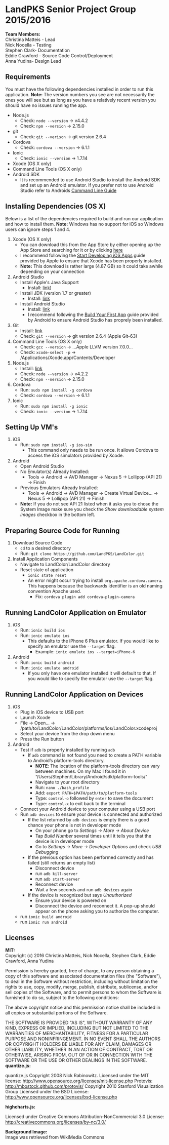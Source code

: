 # LandPKS Senior Project Group 2015/2016

**Team Members:**  
Christina Matteis - Lead <br />
Nick Nocella - Testing <br />
Stephen Clark- Documentation <br />
Eddie Crawford - Source Code Control/Deployment <br />
Anna Yudina- Design Lead <br /> 

## Requirements

You must have the following dependencies installed in order to run this application. **Note:** The version numbers you see are not necessarily the ones you will see but as long as you have a relatively recent version you should have no issues running the app.

- Node.js
	- Check: `node --version` -> v4.4.2
	- Check: `npm --version` -> 2.15.0
- git
	- Check: `git --verison` -> git version 2.6.4
- Cordova
	- Check: `cordova --version` -> 6.1.1
- Ionic
	- Check: `ionic --version` -> 1.7.14
- Xcode (OS X only)
- Command Line Tools (OS X only)
- Android SDK
	- It is recommended to use Android Studio to install the Android SDK and set up an Android emulator.  If you prefer not to use Android Studio refer to Androids [Command Line Guide](http://developer.android.com/tools/building/building-cmdline.html)

## Installing Dependencies (OS X)

Below is a list of the dependencies required to build and run our application and how to install them.  **Note:** Windows has no support for iOS so Windows users can ignore steps 1 and 4.

1. Xcode (OS X only)
	- You can download this from the App Store by either opening up the App Store and searching for it or by clicking [here](https://itunes.apple.com/us/app/xcode/id497799835?mt=12)
	- I recommend following the [Start Developing iOS Apps](https://developer.apple.com/library/ios/referencelibrary/GettingStarted/DevelopiOSAppsSwift/index.html?utm_source=statuscode&utm_medium=email) guide provided by Apple to ensure that Xcode has been properly installed.
	- **Note:** This download is rather large (4.87 GB) so it could take awhile depending on your connection
2. Android Studio
	- Install Apple's Java Support
		- Install: [link](https://support.apple.com/kb/DL1572?viewlocale=en_US&locale=en_US))
	- Install JDK (version 1.7 or greater)
		- Install: [link](http://www.oracle.com/technetwork/java/javase/downloads/jdk8-downloads-2133151.html)
	- Install Android Studio
		- Install: [link](http://developer.android.com/index.html)
		- I recommend following the [Build Your First App](http://developer.android.com/training/basics/firstapp/index.html) guide provided by Android to ensure Android Studio has proprely been installed.
3. Git
	- Install: [link](http://git-scm.com/downloads)
	- Check: `git --version` -> git version 2.6.4 (Apple Git-63)
4. Command Line Tools (OS X only)
	- Check: `gcc --version` -> ...Apple LLVM version 7.0.0...
	- Check: `xcode-select -p` -> /Applications/Xcode.app/Contents/Developer
5. Node.js
	- Install: [link](https://nodejs.org/en/download/)
	- Check: `node --version` -> v4.2.2
	- Check: `npm --nersion` -> 2.15.0
6. Cordova
	- Run: `sudo npm install -g cordova`
	- Check: `cordova --version` -> 6.1.1
7. Ionic
	- Run: `sudo npm install -g ionic`
	- Check: `ionic --version` -> 1.7.14

## Setting Up VM's

1. iOS
	- Run: `sudo npm install -g ios-sim`
		- This command only needs to be run once.  It allows Cordova to access the iOS simulators provided by Xcode.
2. Android
	- Open Android Studio
	- No Emulator(s) Already Installed:
		- Tools -> Android -> AVD Manager -> Nexus 5 -> Lollipop (API 21) -> Finish
	- Previous Emulators Already Installed:
		- Tools -> Android -> AVD Manager -> Create Virtual Device... -> Nexus 5 -> Lollipop (API 21) -> Finish
	- **Note:** If you do not see API 21 listed when it asks you to chose the System Image make sure you check the *Show downloadable system images* checkbox in the bottom left.

## Preparing Source Code for Running

1. Download Source Code
	- `cd` to a desired directory
	- Run: `git clone https://github.com/LandPKS/LandColor.git`
2. Install Application Components
	- Navigate to LandColor/LandColor directory
	- Reset state of application
		- `ionic state reset`
		- An error might occur trying to install `org.apache.cordova.camera`.  This happens because the backwards identifier is an old naming convention Apache used.
			- Fix: `cordova plugin add cordova-plugin-camera`

## Running LandColor Application on Emulator

1. iOS
	- Run: `ionic build ios`
	- Run: `ionic emulate ios`
		- This defaults to the iPhone 6 Plus emulator.  If you would like to specify an emulator use the `--target` flag.
			- Example: `ionic emulate ios --target=iPhone-6`
2. Android
	- Run: `ionic build android`
	- Run: `ionic emulate android`
		- If you only have one emulator installed it will default to that.  If you would like to specify the emulator use the `--target` flag.

## Running LandColor Application on Devices

1. iOS
	- Plug in iOS device to USB port
	- Launch Xcode
	- File -> Open... -> /path/to/LandColor/LandColor/platforms/ios/LandColor.xcodeproj
	- Select your device from the drop down menu
	- Press the Run button
2. Android
	- Test if `adb` is properly installed by running `adb`
		- If `adb` command is not found you need to create a PATH variable to Android’s platform-tools directory. 
			- **NOTE**: The location of the platform-tools directory can vary between machines.  On my Mac I found it in “/Users/Stephen/Library/Android/sdk/platform-tools/"
			- Navigate to your root directory
			- Run: `nano ./bash_profile`
			- Add: `export PATH=$PATH/path/to/platform-tools`
			- Type: `control-o` followed by `enter` to save the document
			- Type: `control-x` to exit back to the terminal
	- Connect your Android device to your computer using a USB port
	- Run `adb devices` to ensure your device is connected and authorized
		- If the list returned by `adb devices` is empty there is a good chance your phone is not in developer mode
			- On your phone go to *Settings -> More -> About Device*
			- Tap *Build Number* several times until it tells you that the device is in developer mode
			- Go to *Settings -> More -> Developer Options* and check *USB Debugging*
		- If the previous option has been performed correctly and has failed (still returns an empty list)
			- Disconnect device
			- run `adb kill-server`
			- run `adb start-server`
			- Reconnect device
			- Wait a few seconds and run `adb devices` again
		- If the device is recognized but says *Unauthorized*
			- Ensure your device is powered on
			- Disconnect the device and reconnect it.  A pop-up should appear on the phone asking you to authorize the computer.
	- run `ionic build android`
	- run `ionic run android`

## Licenses

**MIT:**  
Copyright (c) 2016 Christina Matteis, Nick Nocella, Stephen Clark, Eddie Crawford, Anna Yudina

Permission is hereby granted, free of charge, to any person obtaining a copy of this software and associated documentation files (the "Software"), to deal in the Software without restriction, including without limitation the rights to use, copy, modify, merge, publish, distribute, sublicense, and/or sell copies of the Software, and to permit persons to whom the Software is furnished to do so, subject to the following conditions:

The above copyright notice and this permission notice shall be included in all copies or substantial portions of the Software.

THE SOFTWARE IS PROVIDED "AS IS", WITHOUT WARRANTY OF ANY KIND, EXPRESS OR IMPLIED, INCLUDING BUT NOT LIMITED TO THE WARRANTIES OF MERCHANTABILITY, FITNESS FOR A PARTICULAR PURPOSE AND NONINFRINGEMENT. IN NO EVENT SHALL THE AUTHORS OR COPYRIGHT HOLDERS BE LIABLE FOR ANY CLAIM, DAMAGES OR OTHER LIABILITY, WHETHER IN AN ACTION OF CONTRACT, TORT OR OTHERWISE, ARISING FROM, OUT OF OR IN CONNECTION WITH THE SOFTWARE OR THE USE OR OTHER DEALINGS IN THE SOFTWARE.
**quantize.js:**

  quantize.js Copyright 2008 Nick Rabinowitz.
  Licensed under the MIT license: http://www.opensource.org/licenses/mit-license.php
  Protovis: http://mbostock.github.com/protovis/
  Copyright 2010 Stanford Visualization Group
  Licensed under the BSD License: http://www.opensource.org/licenses/bsd-license.php
  
  **highcharts.js:**
  
  Licensed under Creative Commons Attribution-NonCommercial 3.0 License: http://creativecommons.org/licenses/by-nc/3.0/
 

**Background Image:**  
Image was retrieved from WikiMedia Commons
